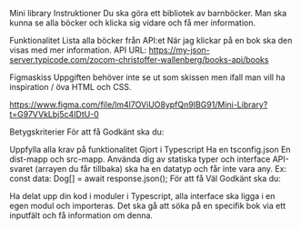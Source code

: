 Mini library
Instruktioner
Du ska göra ett bibliotek av barnböcker. Man ska kunna se alla böcker och klicka sig vidare och få mer information.

Funktionalitet
Lista alla böcker från API:et
När jag klickar på en bok ska den visas med mer information.
API
URL: https://my-json-server.typicode.com/zocom-christoffer-wallenberg/books-api/books

Figmaskiss
Uppgiften behöver inte se ut som skissen men ifall man vill ha inspiration / öva HTML och CSS.

https://www.figma.com/file/lm4l7OViUO8ypfQn9IBG91/Mini-Library?t=G97VVkLbj5c4IDtU-0

Betygskriterier
För att få Godkänt ska du:

Uppfylla alla krav på funktionalitet
Gjort i Typescript
Ha en tsconfig.json
En dist-mapp och src-mapp.
Använda dig av statiska typer och interface
API-svaret (arrayen du får tillbaka) ska ha en datatyp och får inte vara any. Ex: const data: Dog[] = await response.json();
För att få Väl Godkänt ska du:

Ha delat upp din kod i moduler i Typescript, alla interface ska ligga i en egen modul och importeras.
Det ska gå att söka på en specifik bok via ett inputfält och få information om denna.
